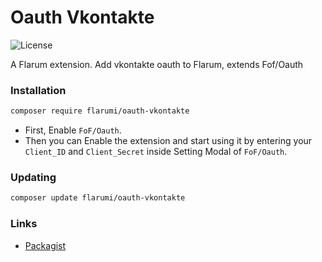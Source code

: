 # Oauth Vkontakte

![License](https://img.shields.io/badge/license-MIT-blue.svg)

A Flarum extension. Add vkontakte oauth to Flarum, extends Fof/Oauth

### Installation

```sh
composer require flarumi/oauth-vkontakte
```

 - First, Enable `FoF/Oauth`.
 - Then you can Enable the extension and start using it by entering your `Client_ID` and `Client_Secret` inside Setting Modal of `FoF/Oauth`.

### Updating

```sh
composer update flarumi/oauth-vkontakte
```

### Links

- [Packagist](https://packagist.org/packages/flarumi/oauth-vkontakte)